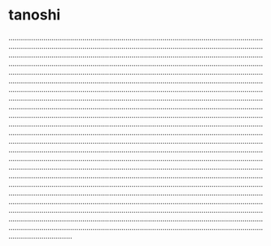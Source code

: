 # tanoshi

...................................................................................................................................................................................................................................................................................................................................................................................................................................................................................................................................................................................................................................................................................................................................................................................................................................................................................................................................................................................................................................................................................................................................................................................................................................................................................................................................................................................................................................................................................................................................................................................................................................................................................................................................................................................................................................................................................................................................................................................................................................................................................................................................................................................................................................................................................................................................................................................................................................................................................................................................................................................................................................................................................................................................................................................................................................................................................................................................................................................................